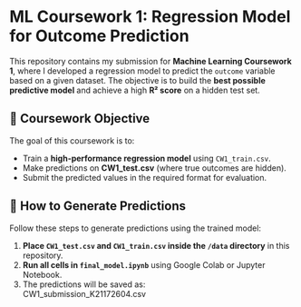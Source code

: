 # **ML Coursework 1: Regression Model for Outcome Prediction**  

This repository contains my submission for **Machine Learning Coursework 1**, where I developed a regression model to predict the `outcome` variable based on a given dataset. The objective is to build the **best possible predictive model** and achieve a high **R² score** on a hidden test set.

## **📌 Coursework Objective**  
The goal of this coursework is to:
- Train a **high-performance regression model** using `CW1_train.csv`.
- Make predictions on **CW1_test.csv** (where true outcomes are hidden).
- Submit the predicted values in the required format for evaluation.

## **🚀 How to Generate Predictions**
Follow these steps to generate predictions using the trained model:

1. **Place `CW1_test.csv` and `CW1_train.csv` inside the `/data` directory** in this repository.  
2. **Run all cells in `final_model.ipynb`** using Google Colab or Jupyter Notebook.  
3. The predictions will be saved as:  
    CW1_submission_K21172604.csv